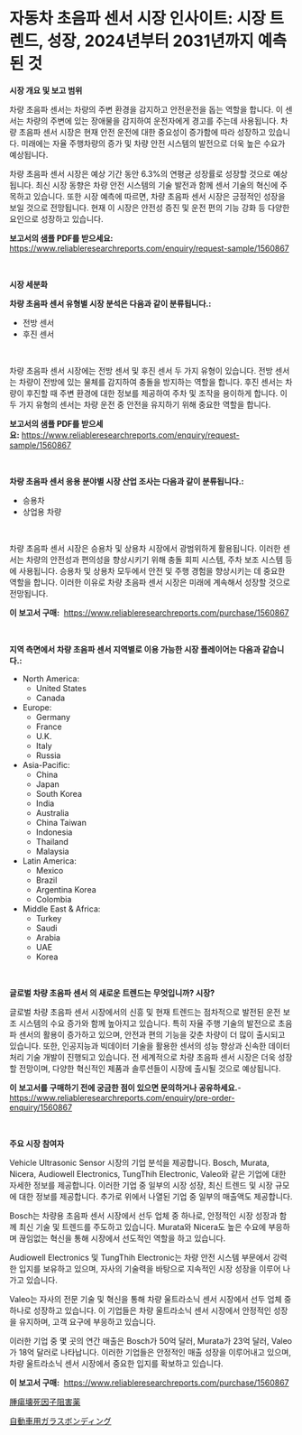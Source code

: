 <p><h1>자동차 초음파 센서 시장 인사이트: 시장 트렌드, 성장, 2024년부터 2031년까지 예측된 것</h1></p><p><strong>시장 개요 및 보고 범위</strong></p>
<p><p>차량 초음파 센서는 차량의 주변 환경을 감지하고 안전운전을 돕는 역할을 합니다. 이 센서는 차량의 주변에 있는 장애물을 감지하여 운전자에게 경고를 주는데 사용됩니다. 차량 초음파 센서 시장은 현재 안전 운전에 대한 중요성이 증가함에 따라 성장하고 있습니다. 미래에는 자율 주행차량의 증가 및 차량 안전 시스템의 발전으로 더욱 높은 수요가 예상됩니다. </p><p>차량 초음파 센서 시장은 예상 기간 동안 6.3%의 연평균 성장률로 성장할 것으로 예상됩니다. 최신 시장 동향은 차량 안전 시스템의 기술 발전과 함께 센서 기술의 혁신에 주목하고 있습니다. 또한 시장 예측에 따르면, 차량 초음파 센서 시장은 긍정적인 성장을 보일 것으로 전망됩니다. 현재 이 시장은 안전성 증진 및 운전 편의 기능 강화 등 다양한 요인으로 성장하고 있습니다.</p></p>
<p><strong>보고서의 샘플 PDF를 받으세요:</strong> <a href="https://www.reliableresearchreports.com/enquiry/request-sample/1560867">https://www.reliableresearchreports.com/enquiry/request-sample/1560867</a></p>
<p>&nbsp;</p>
<p><strong>시장 세분화</strong></p>
<p><strong>차량 초음파 센서 유형별 시장 분석은 다음과 같이 분류됩니다.:</strong></p>
<p><ul><li>전방 센서</li><li>후진 센서</li></ul></p>
<p>&nbsp;</p>
<p><p>차량 초음파 센서 시장에는 전방 센서 및 후진 센서 두 가지 유형이 있습니다. 전방 센서는 차량이 전방에 있는 물체를 감지하여 충돌을 방지하는 역할을 합니다. 후진 센서는 차량이 후진할 때 주변 환경에 대한 정보를 제공하여 주차 및 조작을 용이하게 합니다. 이 두 가지 유형의 센서는 차량 운전 중 안전을 유지하기 위해 중요한 역할을 합니다.</p></p>
<p><strong>보고서의 샘플 PDF를 받으세요:</strong>&nbsp;<a href="https://www.reliableresearchreports.com/enquiry/request-sample/1560867">https://www.reliableresearchreports.com/enquiry/request-sample/1560867</a></p>
<p>&nbsp;</p>
<p><strong> 차량 초음파 센서 응용 분야별 시장 산업 조사는 다음과 같이 분류됩니다.:</strong></p>
<p><ul><li>승용차</li><li>상업용 차량</li></ul></p>
<p>&nbsp;</p>
<p><p>차량 초음파 센서 시장은 승용차 및 상용차 시장에서 광범위하게 활용됩니다. 이러한 센서는 차량의 안전성과 편의성을 향상시키기 위해 충돌 회피 시스템, 주차 보조 시스템 등에 사용됩니다. 승용차 및 상용차 모두에서 안전 및 주행 경험을 향상시키는 데 중요한 역할을 합니다. 이러한 이유로 차량 초음파 센서 시장은 미래에 계속해서 성장할 것으로 전망됩니다.</p></p>
<p><strong>이 보고서 구매:</strong>&nbsp; <a href="https://www.reliableresearchreports.com/purchase/1560867">https://www.reliableresearchreports.com/purchase/1560867</a></p>
<p>&nbsp;</p>
<p><strong>지역 측면에서 차량 초음파 센서 지역별로 이용 가능한 시장 플레이어는 다음과 같습니다.:</strong></p>
<p><ul>
    <li>
        North America:
        <ul>
            <li>United States</li>
            <li>Canada</li>
        </ul>
    </li>
    <li>
        Europe:
        <ul>
            <li>Germany</li>
            <li>France</li>
            <li>U.K.</li>
            <li>Italy</li>
            <li>Russia</li>
        </ul>
    </li>
    <li>
        Asia-Pacific:
        <ul>
            <li>China</li>
            <li>Japan</li>
            <li>South Korea</li>
            <li>India</li>
            <li>Australia</li>
            <li>China Taiwan</li>
            <li>Indonesia</li>
            <li>Thailand</li>
            <li>Malaysia</li>
        </ul>
    </li>
    <li>
        Latin America:
        <ul>
            <li>Mexico</li>
            <li>Brazil</li>
            <li>Argentina Korea</li>
            <li>Colombia</li>
        </ul>
    </li>
    <li>
        Middle East & Africa:
        <ul>
            <li>Turkey</li>
            <li>Saudi</li>
            <li>Arabia</li>
            <li>UAE</li>
            <li>Korea</li>
        </ul>
    </li>
    </ul></p>
<p>&nbsp;</p>
<p><strong>글로벌 차량 초음파 센서 의 새로운 트렌드는 무엇입니까? 시장?</strong></p>
<p><p>글로벌 차량 초음파 센서 시장에서의 신흥 및 현재 트렌드는 점차적으로 발전된 운전 보조 시스템의 수요 증가와 함께 높아지고 있습니다. 특히 자율 주행 기술의 발전으로 초음파 센서의 활용이 증가하고 있으며, 안전과 편의 기능을 갖춘 차량이 더 많이 출시되고 있습니다. 또한, 인공지능과 빅데이터 기술을 활용한 센서의 성능 향상과 신속한 데이터 처리 기술 개발이 진행되고 있습니다. 전 세계적으로 차량 초음파 센서 시장은 더욱 성장할 전망이며, 다양한 혁신적인 제품과 솔루션들이 시장에 출시될 것으로 예상됩니다.</p></p>
<p><strong>이 보고서를 구매하기 전에 궁금한 점이 있으면 문의하거나 공유하세요.</strong>- <a href="https://www.reliableresearchreports.com/enquiry/pre-order-enquiry/1560867">https://www.reliableresearchreports.com/enquiry/pre-order-enquiry/1560867</a></p>
<p>&nbsp;</p>
<p><strong>주요 시장 참여자</strong></p>
<p><p>Vehicle Ultrasonic Sensor 시장의 기업 분석을 제공합니다. Bosch, Murata, Nicera, Audiowell Electronics, TungThih Electronic, Valeo와 같은 기업에 대한 자세한 정보를 제공합니다. 이러한 기업 중 일부의 시장 성장, 최신 트렌드 및 시장 규모에 대한 정보를 제공합니다. 추가로 위에서 나열된 기업 중 일부의 매출액도 제공합니다.</p><p>Bosch는 차량용 초음파 센서 시장에서 선두 업체 중 하나로, 안정적인 시장 성장과 함께 최신 기술 및 트렌드를 주도하고 있습니다. Murata와 Nicera도 높은 수요에 부응하며 끊임없는 혁신을 통해 시장에서 선도적인 역할을 하고 있습니다.</p><p>Audiowell Electronics 및 TungThih Electronic는 차량 안전 시스템 부문에서 강력한 입지를 보유하고 있으며, 자사의 기술력을 바탕으로 지속적인 시장 성장을 이루어 나가고 있습니다.</p><p>Valeo는 자사의 전문 기술 및 혁신을 통해 차량 울트라소닉 센서 시장에서 선두 업체 중 하나로 성장하고 있습니다. 이 기업들은 차량 울트라소닉 센서 시장에서 안정적인 성장을 유지하며, 고객 요구에 부응하고 있습니다.</p><p>이러한 기업 중 몇 곳의 연간 매출은 Bosch가 50억 달러, Murata가 23억 달러, Valeo가 18억 달러로 나타납니다. 이러한 기업들은 안정적인 매출 성장을 이루어내고 있으며, 차량 울트라소닉 센서 시장에서 중요한 입지를 확보하고 있습니다.</p></p>
<p><strong>이 보고서 구매:</strong>&nbsp;&nbsp;<a href="https://www.reliableresearchreports.com/purchase/1560867">https://www.reliableresearchreports.com/purchase/1560867</a></p>
<p><p><a href="https://github.com/one-cool-chick/Market-Research-Report-List-1/blob/main/14790356523.md">腫瘍壊死因子阻害薬</a></p><p><a href="https://medium.com/@isabeleterson7845/%E8%87%AA%E5%8B%95%E8%BB%8A%E7%94%A8%E3%82%AC%E3%83%A9%E3%82%B9%E6%8E%A5%E7%9D%80%E5%B8%82%E5%A0%B4%E3%81%AE%E8%A6%8F%E6%A8%A1%E3%81%A8%E5%B8%82%E5%A0%B4%E3%83%88%E3%83%AC%E3%83%B3%E3%83%89-%E5%AE%8C%E5%85%A8%E3%81%AA%E7%94%A3%E6%A5%AD%E6%A6%82%E8%A6%81-2024%E5%B9%B4%E3%81%8B%E3%82%892031%E5%B9%B4-23f86d6062e9">自動車用ガラスボンディング</a></p></p>
